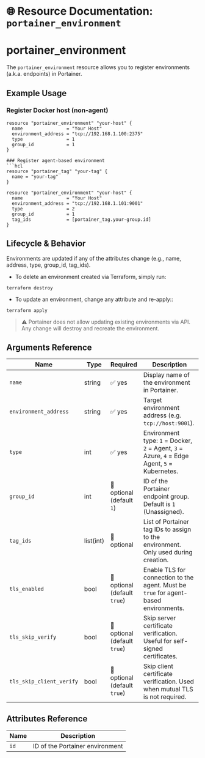 # 🌐 Resource Documentation: `portainer_environment`

# portainer_environment
The `portainer_environment` resource allows you to register environments (a.k.a. endpoints) in Portainer.

## Example Usage

### Register Docker host (non-agent)

```hcl
resource "portainer_environment" "your-host" {
  name                = "Your Host"
  environment_address = "tcp://192.168.1.100:2375"
  type                = 1
  group_id            = 1
}

### Register agent-based environment
```hcl
resource "portainer_tag" "your-tag" {
  name = "your-tag"
}

resource "portainer_environment" "your-host" {
  name                = "Your Host"
  environment_address = "tcp://192.168.1.101:9001"
  type                = 2
  group_id            = 1
  tag_ids             = [portainer_tag.your-group.id]
}
```
## Lifecycle & Behavior

Environments are updated if any of the attributes change (e.g., name, address, type, group_id, tag_ids).

- To delete an environment created via Terraform, simply run:
```hcl
terraform destroy
```

- To update an environment, change any attribute and re-apply::
```hcl
terraform apply
```
> ⚠️ Portainer does not allow updating existing environments via API. Any change will destroy and recreate the environment.

## Arguments Reference

| Name                  | Type       | Required                     | Description                                                                                      |
|-----------------------|------------|------------------------------|--------------------------------------------------------------------------------------------------|
| `name`                | string     | ✅ yes                       | Display name of the environment in Portainer.                                                    |
| `environment_address` | string     | ✅ yes                       | Target environment address (e.g. `tcp://host:9001`).                                             |
| `type`                | int        | ✅ yes                       | Environment type: `1` = Docker, `2` = Agent, `3` = Azure, `4` = Edge Agent, `5` = Kubernetes.     |
| `group_id`            | int        | 🚫 optional (default `1`)   | ID of the Portainer endpoint group. Default is `1` (Unassigned).                                 |
| `tag_ids`             | list(int)  | 🚫 optional                 | List of Portainer tag IDs to assign to the environment. Only used during creation.              |
| `tls_enabled`          | bool       | 🚫 optional (default `true`)| Enable TLS for connection to the agent. Must be `true` for agent-based environments.            |
| `tls_skip_verify`      | bool       | 🚫 optional (default `true`)| Skip server certificate verification. Useful for self-signed certificates.                      |
| `tls_skip_client_verify` | bool     | 🚫 optional (default `true`)| Skip client certificate verification. Used when mutual TLS is not required.                     |

## Attributes Reference

| Name | Description              |
|------|--------------------------|
| `id` | ID of the Portainer environment |
